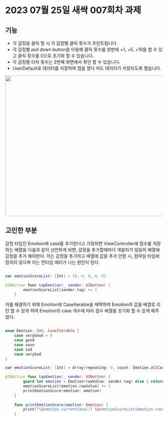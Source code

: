 # 2023 07월 25일 새싹 007회차 과제

## 기능

- 각 감정을 클릭 할 시 각 감정별 클릭 횟수가 프린트됩니다.
- 각 감정별 pull down button을 이용해 클릭 횟수를 한번에 +1, +5, +10을 할 수 있고 클릭 횟수를 0으로 초기화 할 수 있습니다.
- 각 감정별 터치 횟수는 2번째 화면에서 확인 할 수 있습니다.
- UserDefault로 데이터를 저장하여 앱을 껐다 켜도 데이터가 저장되도록 했습니다.

<img src="https://github.com/Kim-Junhwan/EmotionTouchDiary/assets/58679737/c37edc3e-0a69-4de4-a102-0c59ff5fc7bd" width="600" height="450"/>


## 고민한 부분
감정 타입인 Emotion에 case를 추가한다고 가정하면 ViewController에 점수를 저장하는 배열을 다음과 같이 선언하게 되면, 감정을 추가할때마다 개발자가 일일히 배열에 감정을 추가 해야한다. 이는 감정을 추가하고 배열에 값을 추가 안할 시, 컴파일 타임에 잡히지 않으며 이는 런타임 에러가 나는 원인이 된다.
``` swift

var emotionScoreList: [Int] = [0, 0, 0, 0, 0]

@IBAction func tapEmotion(_ sender: UIButton) {
        emotionScoreList[sender.tag] += 1
    }

```

이를 해결하기 위해 Emotion에 CaseIterable을 채택하여 Emotion의 값을 배열로 리턴 할 수 있게 하여 Emotion의 case 개수에 따라 점수 배열을 초기화 할 수 있게 해주었다.
``` swift

enum Emotion: Int, CaseIterable {
    case veryGood = 0
    case good
    case soso
    case sad
    case verySad
}

var emotionScoreList: [Int] = Array(repeating: 0, count: Emotion.allCases.count)

@IBAction func tapEmotion(_ sender: UIButton) {
        guard let emotion = Emotion(rawValue: sender.tag) else { return }
        emotionScoreList[emotion.rawValue] += 1
        printEmotionScore(emotion: emotion)
    }
    
    func printEmotionScore(emotion: Emotion) {
        print("\(emotion.currentCase()) \(emotionScoreList[emotion.rawValue])")
    }

```
